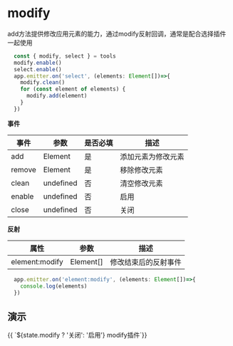 # modify
add方法提供修改应用元素的能力，通过modify反射回调，通常是配合选择插件一起使用
```ts
  const { modify, select } = tools
  modify.enable()
  select.enable()
  app.emitter.on('select', (elements: Element[])=>{
    modify.clean()
    for (const element of elements) {
      modify.add(element)
    }
  })

```

**事件**

| 事件      |   参数    |  是否必填   |     描述    |
| ---- | ---- | ---- | ---- |
| add | Element  |  是  |  添加元素为修改元素  |
| remove | Element  |  是  |  移除修改元素  |
| clean | undefined  |  否  |  清空修改元素 |
| enable | undefined  |  否  |  启用  |
| close | undefined  | 否   |  关闭   |

**反射**

| 属性    |   参数    |    描述    |
| ---- | ---- | ---- |
| element:modify | Element[]   |  修改结束后的反射事件  |

```ts
  app.emitter.on('element:modify', (elements: Element[])=>{
    console.log(elements)
  })
```

## 演示

<div class="w-[500px] h-[700px]">
  <div class="flex w-full flex-col">
    <div class="flex mb-2">
      <el-button class="mr-2"  @click="switcher('modify', !state.modify)" type="primary">{{ `${state.modify ? '关闭': '启用'} modify插件`}}</el-button>
    </div>
  </div>
  <div class="w-[500px] h-[500px] border" ref="mapRef"></div>
</div>

<script setup>
  import { ref, onMounted, reactive } from 'vue'
  import { createApp } from '@web-map-service/map2d-app'

  const state = reactive({
    modify: false,
  })

  const mapRef = ref()

  let [modify, select] = []

  function switcher(type, status) {
    if (status) {
      enable(type)
      return
    }
    close(type)
  }

  function enable(type) {
    switch(type) {
      case 'modify': 
        modify.enable()
        break
    }
    state[type] = true
  }

  function close(type) {
    switch(type) {
      case 'modify': 
        modify.close()
        break
    }
    state[type] = false
  }


  onMounted(()=>{
    const app = createApp({
      el: mapRef.value
    })
    modify = app.tools.modify
    select = app.tools.select
    select.enable()
     app.emitter.on('select', (elements)=>{
      modify.clean()
      for (const element of elements) {
        modify.add(element)
      }
    })
    app.element.create({
      type: 'ap',
      data: {
        center: [7000, 7000],
        radius: 1000
      }
    })
    app.element.create({
      type: 'ap',
      data: {
        center: [5000, 5000],
        radius: 1000
      }
    })
  })

</script>
